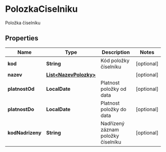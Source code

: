 

# PolozkaCiselniku

Položka číselníku

## Properties

| Name | Type | Description | Notes |
|------------ | ------------- | ------------- | -------------|
|**kod** | **String** | Kód položky číselníku |  [optional] |
|**nazev** | [**List&lt;NazevPolozky&gt;**](NazevPolozky.md) |  |  [optional] |
|**platnostOd** | **LocalDate** | Platnost položky od data |  [optional] |
|**platnostDo** | **LocalDate** | Platnost položky do data  |  [optional] |
|**kodNadrizeny** | **String** | Nadřízený záznam položky číselníku |  [optional] |



